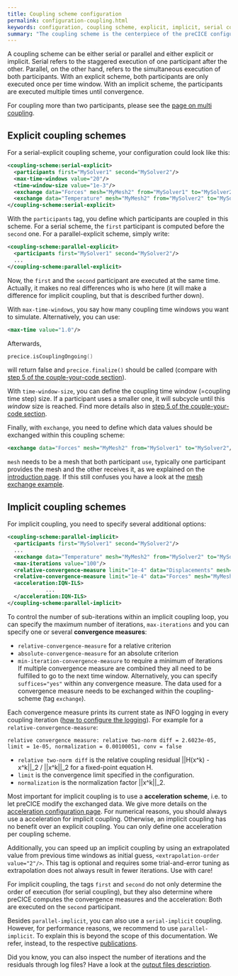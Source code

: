 ```yaml
---
title: Coupling scheme configuration
permalink: configuration-coupling.html
keywords: configuration, coupling scheme, explicit, implicit, serial coupling, parallel coupling
summary: "The coupling scheme is the centerpiece of the preCICE configuration. It describes the logical execution order of two or more participants. On this page, we explain how to couple two participants."
---
```


A coupling scheme can be either serial or parallel and either explicit or implicit. Serial refers to the staggered execution of one participant after the other. Parallel, on the other hand, refers to the simultaneous execution of both participants. With an explicit scheme, both participants are only executed once per time window. With an implicit scheme, the participants are executed multiple times until convergence.

For coupling more than two participants, please see the [page on multi coupling](configuration-coupling-multi.html).

## Explicit coupling schemes

For a serial-explicit coupling scheme, your configuration could look like this:

```xml
<coupling-scheme:serial-explicit>
  <participants first="MySolver1" second="MySolver2"/>
  <max-time-windows value="20"/>
  <time-window-size value="1e-3"/>
  <exchange data="Forces" mesh="MyMesh2" from="MySolver1" to="MySolver2"/>
  <exchange data="Temperature" mesh="MyMesh2" from="MySolver2" to="MySolver1"/>
</coupling-scheme:serial-explicit>
```

With the `participants` tag, you define which participants are coupled in this scheme. For a serial scheme, the `first` participant is computed before the `second` one. For a parallel-explicit scheme, simply write:

```xml
<coupling-scheme:parallel-explicit>
  <participants first="MySolver1" second="MySolver2"/>
  ...
</coupling-scheme:parallel-explicit>
```
Now, the `first` and the `second` participant are executed at the same time. Actually, it makes no real differences who is who here (it will make a difference for implicit coupling, but that is described further down). 

With `max-time-windows`, you say how many coupling time windows you want to simulate. Alternatively, you can use:
```xml
<max-time value="1.0"/> 
```
Afterwards,
```c++
precice.isCouplingOngoing()
```

will return false and `precice.finalize()` should be called (compare with [step 5 of the couple-your-code section](couple-your-code-timestep-sizes.html#steering-the-end-of-the-simulation)).  

With `time-window-size`, you can define the coupling time window (=coupling time step) size. If a participant uses a smaller one, it will subcycle until this _window_ size is reached. Find more details also in [step 5 of the couple-your-code section](couple-your-code-timestep-sizes.html). 

Finally, with `exchange`, you need to define which data values should be exchanged within this coupling scheme:
```xml
<exchange data="Forces" mesh="MyMesh2" from="MySolver1" to="MySolver2"/>
```
`mesh` needs to be a mesh that both participant `use`, typically one participant provides the mesh and the other receives it, as we explained on the [introduction page](configuration-introduction.html). If this still confuses you have a look at the [mesh exchange example](configuration-coupling-mesh-exchange.html).

## Implicit coupling schemes

For implicit coupling, you need to specify several additional options:

```xml
<coupling-scheme:parallel-implicit>
  <participants first="MySolver1" second="MySolver2"/>
  ...
  <exchange data="Temperature" mesh="MyMesh2" from="MySolver2" to="MySolver1"/>        
  <max-iterations value="100"/>
  <relative-convergence-measure limit="1e-4" data="Displacements" mesh="MyMesh2"/>
  <relative-convergence-measure limit="1e-4" data="Forces" mesh="MyMesh2"/>
  <acceleration:IQN-ILS>
            ...
  </acceleration:IQN-ILS>
</coupling-scheme:parallel-implicit>
```
To control the number of sub-iterations within an implicit coupling loop, you can specify the maximum number of iterations, `max-iterations` and you can specify one or several **convergence measures**:
* `relative-convergence-measure` for a relative criterion
* `absolute-convergence-measure` for an absolute criterion
* `min-iteration-convergence-measure` to require a minimum of iterations  
If multiple convergence measure are combined they all need to be fulfilled to go to the next time window. Alternatively, you can specify `suffices="yes"` within any convergence measure. 
The data used for a convergence measure needs to be exchanged within the coupling-scheme (tag `exchange`). 

Each convergence measure prints its current state as INFO logging in every coupling iteration ([how to configure the logging](configuration-logging.html)). For example for a `relative-convergence-measure`:

```
relative convergence measure: relative two-norm diff = 2.6023e-05, limit = 1e-05, normalization = 0.00100051, conv = false
```

* `relative two-norm diff` is the relative coupling residual \|\|H(x^k) - x^k\|\|_2 / \|\|x^k\|\|_2 for a fixed-point equation H.
* `limit` is the convergence limit specified in the configuration.
* `normalization` is the normalization factor \|\|x^k\|\|_2.


Most important for implicit coupling is to use a **acceleration scheme**, i.e. to let preCICE modify the exchanged data. We give more details on the [acceleration configuration page](configuration-acceleration.html). For numerical reasons, you should always use a acceleration for implicit coupling. Otherwise, an implicit coupling has no benefit over an explicit coupling. You can only define one acceleration per coupling scheme. 

Additionally, you can speed up an implicit coupling by using an extrapolated value from previous time windows as initial guess, `<extrapolation-order value="2"/>`. This tag is optional and requires some trial-and-error tuning as extrapolation does not always result in fewer iterations. Use with care!   

For implicit coupling, the tags `first` and `second` do not only determine the order of execution (for serial coupling), but they also determine where preCICE computes the convergence measures and the acceleration: Both are executed on the `second` participant. 

Besides `parallel-implicit`, you can also use a `serial-implicit` coupling. However, for performance reasons, we recommend to use `parallel-implicit`. To explain this is beyond the scope of this documentation. We refer, instead, to the respective [publications](literature-guide-overview.html).

Did you know, you can also inspect the number of iterations and the residuals through log files? Have a look at the [output files description](TODO).
